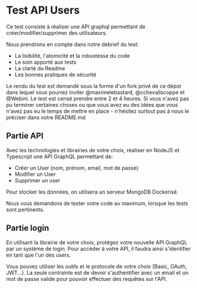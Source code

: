
# Test API Users

Ce test consiste à réaliser une API graphql permettant de créer/modifier/supprimer des utilisateurs.

Nous prendrons en compte dans notre debrief du test:
- La lisibilité, l'atomicité et la robustesse du code
- Le soin apporté aux tests
- La clarté du Readme
- Les bonnes pratiques de sécurité

Le rendu du test est demandé sous la forme d'un fork privé de ce dépot dans lequel vous pourrez inviter @maximelebastard, @cchevallscoppe et @Webini. Le test est censé prendre entre 2 et 4 heures. Si vous n'avez pas pu terminer certaines choses ou que vous avez eu des idées que vous n'avez pas eu le temps de mettre en place - n'hésitez surtout pas à nous le préciser dans votre README.md

## Partie API

Avec les technologies et librairies de votre choix, réaliser en NodeJS et Typescript une API GraphQL permettant de:

- Créer un User (nom, prénom, email, mot de passe)
- Modifier un User
- Supprimer un user

Pour stocker les données, on utilisera un serveur MongoDB Dockerisé.

Nous vous demandons de tester votre code au maximum, lorsque les tests sont pertinents.

## Partie login

En utilisant la librairie de votre choix, protégez votre nouvelle API GraphQL par un système de login. Pour accéder à votre API, il faudra ainsi s'identifier en tant que l'un des users.

Vous pouvez utiliser les outils et le protocole de votre choix (Basic, OAuth, JWT...). La seule contrainte est de devoir s'authentifier avec un email et un mot de passe valide pour pouvoir effectuer des requêtes sur l'API.
